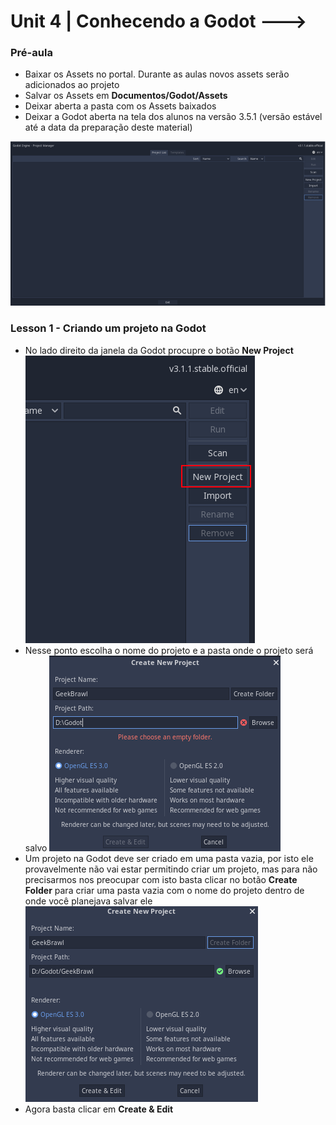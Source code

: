 # Unit 4 | Conhecendo a Godot --->

### Pré-aula
* Baixar os Assets no portal. Durante as aulas novos assets serão adicionados ao projeto
* Salvar os Assets em **Documentos/Godot/Assets**
* Deixar aberta a pasta com os Assets baixados
* Deixar a Godot aberta na tela dos alunos na versão 3.5.1 (versão estável até a data da preparação deste material)

[![001](https://github.com/VictorSG-Maceio/GeekBrawl-demo/blob/main/GeekBrawl%20(1)/Screenshots/001.png "001")](https://github.com/VictorSG-Maceio/GeekBrawl-demo/blob/main/GeekBrawl%20(1)/Screenshots/001.png "001")

### Lesson 1 - Criando um projeto na Godot
* No lado direito da janela da Godot procupre o botão **New Project**
[![002](https://github.com/VictorSG-Maceio/GeekBrawl-demo/blob/main/GeekBrawl%20(1)/Screenshots/002.png "002")](https://github.com/VictorSG-Maceio/GeekBrawl-demo/blob/main/GeekBrawl%20(1)/Screenshots/002.png "002")
* Nesse ponto escolha o nome do projeto e a pasta onde o projeto será salvo
[![005](https://github.com/VictorSG-Maceio/GeekBrawl-demo/blob/8eb7fdec25116dfae9a3984d566f5ade914e5d2d/GeekBrawl%20(1)/Screenshots/005.png "005")](https://github.com/VictorSG-Maceio/GeekBrawl-demo/blob/8eb7fdec25116dfae9a3984d566f5ade914e5d2d/GeekBrawl%20(1)/Screenshots/005.png "005")
* Um projeto na Godot deve ser criado em uma pasta vazia, por isto ele provavelmente não vai estar permitindo criar um projeto, mas para não precisarmos nos preocupar com isto basta clicar no botão **Create Folder** para criar uma pasta vazia com o nome do projeto dentro de onde você planejava salvar ele
[![007](https://github.com/VictorSG-Maceio/GeekBrawl-demo/blob/8eb7fdec25116dfae9a3984d566f5ade914e5d2d/GeekBrawl%20(1)/Screenshots/007.png "007")](https://github.com/VictorSG-Maceio/GeekBrawl-demo/blob/8eb7fdec25116dfae9a3984d566f5ade914e5d2d/GeekBrawl%20(1)/Screenshots/007.png "007")
* Agora basta clicar em **Create & Edit** 
